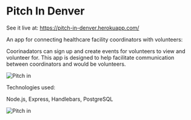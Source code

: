 <h1> Pitch In Denver </h1>

See it live at: https://pitch-in-denver.herokuapp.com/

An app for connecting healthcare facility coordinators with volunteers:

Coorinadators can sign up and create events for volunteers to view and volunteer for. This app is designed to help facilitate communication between coordinators and would be volunteers.

![Pitch in](https://github.com/pitch-in-denver/pitch-in-denver/blob/master/public/screenshots/Screen%20Shot%202016-07-27%20at%205.13.23%20PM.png)

Technologies used: 

Node.js, Express, Handlebars, PostgreSQL 

![Pitch in](https://github.com/pitch-in-denver/pitch-in-denver/blob/master/public/screenshots/Screen%20Shot%202016-07-27%20at%205.42.22%20PM.png)


